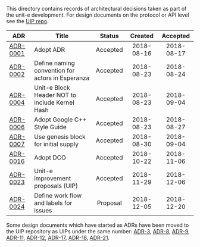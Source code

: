This directory contains records of architectural decisions taken as part of the
unit-e development. For design documents on the protocol or API level see the
[UIP repo](https://github.com/dtr-org/uips).

| ADR | Title | Status | Created | Accepted |
|---|---|:---:|:---:|:---:|
|[ADR-0001](https://github.com/dtr-org/unit-e-docs/blob/master/adrs/ADR-0001.md)|Adopt ADR|Accepted|2018-08-16|2018-08-17|
|[ADR-0002](https://github.com/dtr-org/unit-e-docs/blob/master/adrs/ADR-0002.md)|Define naming convention for actors in Esperanza|Accepted|2018-08-23|2018-08-24|
|[ADR-0004](https://github.com/dtr-org/unit-e-docs/blob/master/adrs/ADR-0004.md)|Unit-e Block Header NOT to include Kernel Hash|Accepted|2018-08-23|2018-09-04|
|[ADR-0006](https://github.com/dtr-org/unit-e-docs/blob/master/adrs/ADR-0006.md)|Adopt Google C++ Style Guide|Accepted|2018-08-23|2018-08-27|
|[ADR-0007](https://github.com/dtr-org/unit-e-docs/blob/master/adrs/ADR-0007.md)|Use genesis block for initial supply|Accepted|2018-08-30|2018-09-04|
|[ADR-0016](https://github.com/dtr-org/unit-e-docs/blob/master/adrs/ADR-0016.md)|Adopt DCO|Accepted|2018-10-22|2018-11-06|
|[ADR-0023](https://github.com/dtr-org/unit-e-docs/blob/master/adrs/ADR-0023.md)|Unit-e improvement proposals (UIP)|Accepted|2018-11-29|2018-12-06|
|[ADR-0024](https://github.com/dtr-org/unit-e-docs/blob/master/adrs/ADR-0024.md)|Define work flow and labels for issues|Proposal|2018-12-05|2018-12-20|

Some design documents which have started as ADRs have been moved to the UIP
repository as UIPs under the same number:
[ADR-3](https://github.com/dtr-org/uips/blob/master/UIP-0003.md),
[ADR-8](https://github.com/dtr-org/uips/blob/master/UIP-0008.md),
[ADR-9](https://github.com/dtr-org/uips/blob/master/UIP-0009.md),
[ADR-11](https://github.com/dtr-org/uips/blob/master/UIP-0011.md),
[ADR-12](https://github.com/dtr-org/uips/blob/master/UIP-0012.md),
[ADR-17](https://github.com/dtr-org/uips/blob/master/UIP-0017.md),
[ADR-18](https://github.com/dtr-org/uips/blob/master/UIP-0018.md),
[ADR-21](https://github.com/dtr-org/uips/blob/master/UIP-0021.md).
